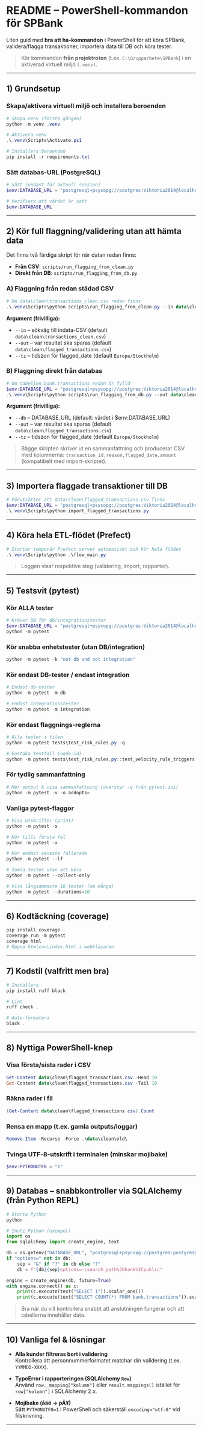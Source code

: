# README – PowerShell-kommandon för SPBank

Liten guid med **bra att ha-kommandon** i PowerShell för att köra SPBank, validera/flagga transaktioner, importera data till DB och köra tester.

> Kör kommandon **från projektroten** (t.ex. `C:\Grupparbete\SPBank`) i en aktiverad virtuell miljö `(.venv)`.

---

## 1) Grundsetup

### Skapa/aktivera virtuell miljö och installera beroenden
```powershell
# Skapa venv (första gången)
python -m venv .venv

# Aktivera venv
.\.venv\Scripts\Activate.ps1

# Installera beroenden
pip install -r requirements.txt
```

### Sätt databas-URL (PostgreSQL)
```powershell
# Sätt (endast för aktuell session)
$env:DATABASE_URL = "postgresql+psycopg://postgres:Viktoria2014@localhost:5432/bank"

# Verifiera att värdet är satt
$env:DATABASE_URL
```
---

## 2) Kör **full flaggning/validering** utan att hämta data

Det finns två färdiga skript för när datan redan finns:
- **Från CSV**: `scripts/run_flagging_from_clean.py`
- **Direkt från DB**: `scripts/run_flagging_from_db.py`

### A) Flaggning från redan städad CSV
```powershell
# Om data\clean\transactions_clean.csv redan finns
.\.venv\Scripts\python scripts\run_flagging_from_clean.py --in data\clean\transactions_clean.csv --out data\clean\flagged_transactions.csv
```

**Argument (frivilliga):**
- `--in`  – sökväg till indata-CSV (default `data\clean\transactions_clean.csv`)
- `--out` – var resultat ska sparas (default `data\clean\flagged_transactions.csv`)
- `--tz`  – tidszon för flagged_date (default `Europe/Stockholm`)

### B) Flaggning direkt från databas
```powershell
# Om tabellen bank.transactions redan är fylld
$env:DATABASE_URL = "postgresql+psycopg://postgres:Viktoria2014@localhost:5432/bank"
.\.venv\Scripts\python scripts\run_flagging_from_db.py --out data\clean\flagged_transactions.csv
```

**Argument (frivilliga):**
- `--db`  – DATABASE_URL (default: värdet i $env:DATABASE_URL)
- `--out` – var resultat ska sparas (default `data\clean\flagged_transactions.csv`)
- `--tz`  – tidszon för flagged_date (default `Europe/Stockholm`)

> Bägge skripten skriver ut en sammanfattning och producerar CSV med kolumnerna: `transaction_id,reason,flagged_date,amount` (kompatibelt med import-skriptet).

---

## 3) Importera flaggade transaktioner till DB
```powershell
# Förutsätter att data\clean\flagged_transactions.csv finns
$env:DATABASE_URL = "postgresql+psycopg://postgres:Viktoria2014@localhost:5432/bank"
.\.venv\Scripts\python import_flagged_transactions.py
```

---

## 4) Köra hela ETL-flödet (Prefect)
```powershell
# Startar temporär Prefect server automatiskt och kör hela flödet
.\.venv\Scripts\python .\flow_main.py
```
> Loggen visar respektive steg (validering, import, rapporter).

---

## 5) Testsvit (pytest)

### Kör ALLA tester
```powershell
# Kräver DB för db/integrationstester
$env:DATABASE_URL = "postgresql+psycopg://postgres:Viktoria2014@localhost:5432/bank"
python -m pytest
```

### Kör snabba enhetstester (utan DB/integration)
```powershell
python -m pytest -k "not db and not integration"
```

### Kör endast DB-tester / endast integration
```powershell
# Endast db-tester
python -m pytest -m db

# Endast integrationstester
python -m pytest -m integration
```

### Kör endast flaggnings-reglerna
```powershell
# Alla tester i filen
python -m pytest tests\test_risk_rules.py -q

# Enstaka testfall (node-id)
python -m pytest tests\test_risk_rules.py::test_velocity_rule_triggers -q
```

### För tydlig sammanfattning
```powershell
# Mer output & visa sammanfattning (överstyr -q från pytest.ini)
python -m pytest -v -o addopts=
```

### Vanliga pytest-flaggor
```powershell
# Visa utskrifter (print)
python -m pytest -s

# Kör tills första fel
python -m pytest -x

# Kör endast senaste fallerade
python -m pytest --lf

# Samla tester utan att köra
python -m pytest --collect-only

# Visa långsammaste 10 tester (om många)
python -m pytest --durations=10
```

---

## 6) Kodtäckning (coverage)
```powershell
pip install coverage
coverage run -m pytest
coverage html
# Öppna htmlcov\index.html i webbläsaren
```

---

## 7) Kodstil (valfritt men bra)
```powershell
# Installera
pip install ruff black

# Lint
ruff check .

# Auto-formatera
black .
```

---

## 8) Nyttiga PowerShell-knep

### Visa första/sista rader i CSV
```powershell
Get-Content data\clean\flagged_transactions.csv -Head 10
Get-Content data\clean\flagged_transactions.csv -Tail 10
```

### Räkna rader i fil
```powershell
(Get-Content data\clean\flagged_transactions.csv).Count
```

### Rensa en mapp (t.ex. gamla outputs/loggar)
```powershell
Remove-Item -Recurse -Force .\data\clean\old\
```

### Tvinga UTF-8-utskrift i terminalen (minskar mojibake)
```powershell
$env:PYTHONUTF8 = "1"
```

---

## 9) Databas – snabbkontroller via SQLAlchemy (från Python REPL)
```powershell
# Starta Python
python
```
```python
# Inuti Python (exempel)
import os
from sqlalchemy import create_engine, text

db = os.getenv("DATABASE_URL", "postgresql+psycopg://postgres:postgres@localhost:5432/bank")
if "options=" not in db:
    sep = "&" if "?" in db else "?"
    db = f"{db}{sep}options=-csearch_path%3Dbank%2Cpublic"

engine = create_engine(db, future=True)
with engine.connect() as c:
    print(c.execute(text("SELECT 1")).scalar_one())
    print(c.execute(text("SELECT COUNT(*) FROM bank.transactions")).scalar_one())
```
> Bra när du vill kontrollera snabbt att anslutningen fungerar och att tabellerna innehåller data.

---

## 10) Vanliga fel & lösningar

- **Alla kunder filtreras bort i validering**  
  Kontrollera att personnummerformatet matchar din validering (t.ex. `YYMMDD-XXXX`).

- **TypeError i rapporteringen (SQLAlchemy `Row`)**  
  Använd `row._mapping["kolumn"]` eller `result.mappings()` istället för `row["kolumn"]` i SQLAlchemy 2.x.

- **Mojibake (åäö → pÃ¥)**  
  Sätt `PYTHONUTF8=1` i PowerShell och säkerställ `encoding="utf-8"` vid filskrivning.

---

